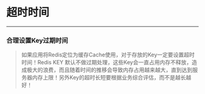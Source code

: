 # 超时时间

---

### 合理设置Key过期时间

> 如果应用将Redis定位为缓存Cache使用，对于存放的Key一定要设置超时时间！Redis KEY 默认不做过期处理，这些Key会一直占用内存不释放，造成极大的浪费，而且随着时间的推移会导致内存占用越来越大，直到达到服务器内存上限！另外Key的超时长短要根据业务综合评估，而不是越长越好！

### 



